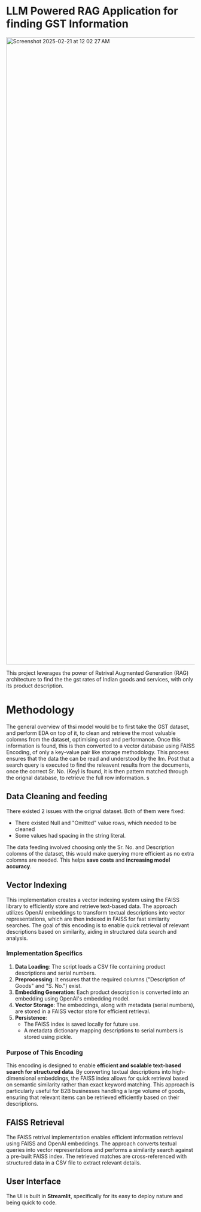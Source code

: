 # LLM Powered RAG Application for finding GST Information #
<img width="1670" alt="Screenshot 2025-02-21 at 12 02 27 AM" src="https://github.com/user-attachments/assets/b4d32bf8-2268-4394-8df0-3c7a31cb616d" />

This project leverages the power of Retrival Augmented Generation (RAG) architecture to find the the gst rates of Indian goods and services, with only its product description. 

# Methodology 
The general overview of thsi model would be to first take the GST dataset, and perform EDA on top of it, to clean and retrieve the most valuable colomns from the dataset, optimising cost and performance. Once this information is found, this is then converted to a vector database using FAISS Encoding, of only a key-value pair like storage methodology. This process ensures that the data the can be read and understood by the llm. Post that a search query is executed to find the releavent results from the documents, once the correct Sr. No. (Key) is found, it is then pattern matched through the orignal database, to retrieve the full row information. s

## Data Cleaning and feeding 
There existed 2 issues with the orignal dataset. Both of them were fixed: 
* There existed Null and "Omitted" value rows, which needed to be cleaned
* Some values had spacing in the string literal.

The data feeding involved choosing only the Sr. No. and Description colomns of the dataset, this would make querying more efficient as no extra colomns are needed. This helps **save costs** and **increasing model accuracy**. 

## Vector Indexing 
This implementation creates a vector indexing system using the FAISS library to efficiently store and retrieve text-based data. The approach utilizes OpenAI embeddings to transform textual descriptions into vector representations, which are then indexed in FAISS for fast similarity searches. The goal of this encoding is to enable quick retrieval of relevant descriptions based on similarity, aiding in structured data search and analysis.

### Implementation Specifics
1. **Data Loading**: The script loads a CSV file containing product descriptions and serial numbers.
2. **Preprocessing**: It ensures that the required columns ("Description of Goods" and "S. No.") exist.
3. **Embedding Generation**: Each product description is converted into an embedding using OpenAI's embedding model.
4. **Vector Storage**: The embeddings, along with metadata (serial numbers), are stored in a FAISS vector store for efficient retrieval.
5. **Persistence**:
   - The FAISS index is saved locally for future use.
   - A metadata dictionary mapping descriptions to serial numbers is stored using pickle.

### Purpose of This Encoding
This encoding is designed to enable **efficient and scalable text-based search for structured data**. By converting textual descriptions into high-dimensional embeddings, the FAISS index allows for quick retrieval based on semantic similarity rather than exact keyword matching. This approach is particularly useful for B2B businesses handling a large volume of goods, ensuring that relevant items can be retrieved efficiently based on their descriptions.

## FAISS Retrieval
The FAISS retrival implementation enables efficient information retrieval using FAISS and OpenAI embeddings. The approach converts textual queries into vector representations and performs a similarity search against a pre-built FAISS index. The retrieved matches are cross-referenced with structured data in a CSV file to extract relevant details.

## User Interface
The UI is built in **Streamlit**, specifically for its easy to deploy nature and being quick to code. 

